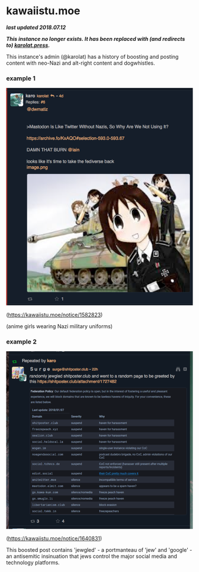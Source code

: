 # kawaiistu.moe

***last updated 2018.07.12***

***This instance no longer exists. It has been replaced with (and redirects to) [karolat.press](../karolat_press/karolat_press.md).***

This instance's admin (@karolat) has a history of boosting and posting content with neo-Nazi and alt-right content and dogwhistles.

### example 1

![](1582823.png)

(https://kawaiistu.moe/notice/1582823)

(anime girls wearing Nazi military uniforms)

### example 2

![](1640831.png)

(https://kawaiistu.moe/notice/1640831)

This boosted post contains 'jewgled' - a portmanteau of 'jew' and 'google' - an antisemitic insinuation that jews control the major social media and technology platforms.